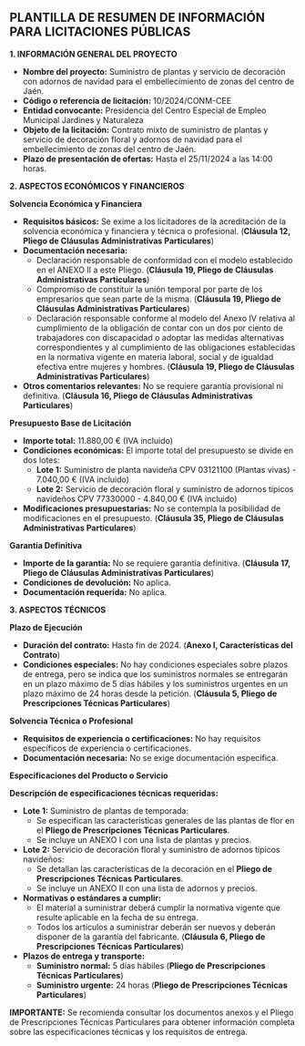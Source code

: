 ## PLANTILLA DE RESUMEN DE INFORMACIÓN PARA LICITACIONES PÚBLICAS

**1. INFORMACIÓN GENERAL DEL PROYECTO**

* **Nombre del proyecto:** Suministro de plantas y servicio de decoración con adornos de navidad para el embellecimiento de zonas del centro de Jaén.
* **Código o referencia de licitación:** 10/2024/CONM-CEE
* **Entidad convocante:** Presidencia del Centro Especial de Empleo Municipal Jardines y Naturaleza
* **Objeto de la licitación:** Contrato mixto de suministro de plantas y servicio de decoración floral y adornos de navidad para el embellecimiento de zonas del centro de Jaén. 
* **Plazo de presentación de ofertas:** Hasta el 25/11/2024 a las 14:00 horas.

**2. ASPECTOS ECONÓMICOS Y FINANCIEROS**

**Solvencia Económica y Financiera**

* **Requisitos básicos:** Se exime a los licitadores de la acreditación de la solvencia económica y financiera y técnica o profesional. (**Cláusula 12, Pliego de Cláusulas Administrativas Particulares**)
* **Documentación necesaria:** 
    * Declaración responsable de conformidad con el modelo establecido en el ANEXO II a este Pliego. (**Cláusula 19, Pliego de Cláusulas Administrativas Particulares**)
    * Compromiso de constituir la unión temporal por parte de los empresarios que sean parte de la misma. (**Cláusula 19, Pliego de Cláusulas Administrativas Particulares**)
    * Declaración responsable conforme al modelo del Anexo IV relativa al cumplimiento de la obligación de contar con un dos por ciento de trabajadores con discapacidad o adoptar las medidas alternativas correspondientes y al cumplimiento de las obligaciones establecidas en la normativa vigente en materia laboral, social y de igualdad efectiva entre mujeres y hombres. (**Cláusula 19, Pliego de Cláusulas Administrativas Particulares**)
* **Otros comentarios relevantes:**  No se requiere garantía provisional ni definitiva. (**Cláusula 16, Pliego de Cláusulas Administrativas Particulares**)

**Presupuesto Base de Licitación**

* **Importe total:** 11.880,00 € (IVA incluido)
* **Condiciones económicas:** El importe total del presupuesto se divide en dos lotes:
    * **Lote 1:** Suministro de planta navideña CPV 03121100 (Plantas vivas) - 7.040,00 € (IVA incluido)
    * **Lote 2:** Servicio de decoración floral y suministro de adornos típicos navideños CPV 77330000 - 4.840,00 € (IVA incluido)
* **Modificaciones presupuestarias:** No se contempla la posibilidad de modificaciones en el presupuesto. (**Cláusula 35, Pliego de Cláusulas Administrativas Particulares**)

**Garantía Definitiva**

* **Importe de la garantía:** No se requiere garantía definitiva. (**Cláusula 17, Pliego de Cláusulas Administrativas Particulares**)
* **Condiciones de devolución:** No aplica.
* **Documentación requerida:** No aplica.

**3. ASPECTOS TÉCNICOS**

**Plazo de Ejecución**

* **Duración del contrato:** Hasta fin de 2024. (**Anexo I, Características del Contrato**)
* **Condiciones especiales:** No hay condiciones especiales sobre plazos de entrega, pero se indica que los suministros normales se entregarán en un plazo máximo de 5 días hábiles y los suministros urgentes en un plazo máximo de 24 horas desde la petición. (**Cláusula 5, Pliego de Prescripciones Técnicas Particulares**)

**Solvencia Técnica o Profesional**

* **Requisitos de experiencia o certificaciones:** No hay requisitos específicos de experiencia o certificaciones.
* **Documentación necesaria:** No se exige documentación específica.

**Especificaciones del Producto o Servicio**

**Descripción de especificaciones técnicas requeridas:**

* **Lote 1:** Suministro de plantas de temporada: 
    * Se especifican las características generales de las plantas de flor en el **Pliego de Prescripciones Técnicas Particulares**.
    * Se incluye un ANEXO I con una lista de plantas y precios. 
* **Lote 2:** Servicio de decoración floral y suministro de adornos típicos navideños:
    * Se detallan las características de la decoración en el **Pliego de Prescripciones Técnicas Particulares**.
    * Se incluye un ANEXO II con una lista de adornos y precios. 
* **Normativas o estándares a cumplir:** 
    * El material a suministrar deberá cumplir la normativa vigente que resulte aplicable en la fecha de su entrega.
    * Todos los artículos a suministrar deberán ser nuevos y deberán disponer de la garantía del fabricante. (**Cláusula 6, Pliego de Prescripciones Técnicas Particulares**)
* **Plazos de entrega y transporte:**
    * **Suministro normal:** 5 días hábiles (**Pliego de Prescripciones Técnicas Particulares**)
    * **Suministro urgente:** 24 horas (**Pliego de Prescripciones Técnicas Particulares**)

**IMPORTANTE:** Se recomienda consultar los documentos anexos y el Pliego de Prescripciones Técnicas Particulares para obtener información completa sobre las especificaciones técnicas y los requisitos de entrega. 
